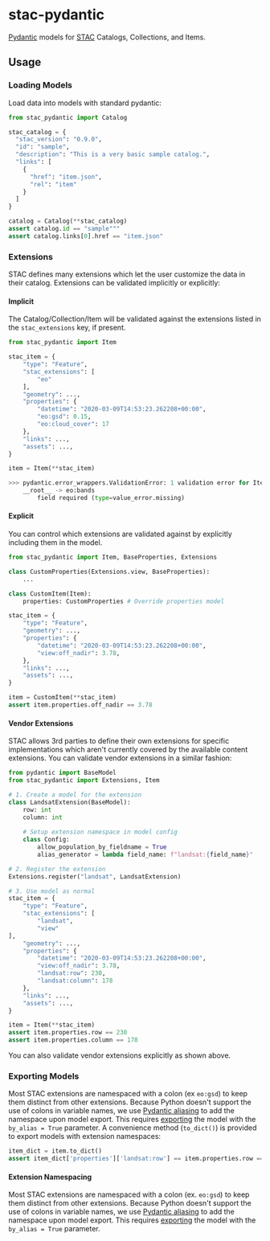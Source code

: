 # stac-pydantic
[Pydantic](https://pydantic-docs.helpmanual.io/) models for [STAC](https://github.com/radiantearth/stac-spec) Catalogs, Collections, and Items.

## Usage
### Loading Models
Load data into models with standard pydantic:
```python
from stac_pydantic import Catalog

stac_catalog = {
  "stac_version": "0.9.0",
  "id": "sample",
  "description": "This is a very basic sample catalog.",
  "links": [
    {
      "href": "item.json",
      "rel": "item"
    }
  ]
}

catalog = Catalog(**stac_catalog)
assert catalog.id == "sample"""
assert catalog.links[0].href == "item.json"
```

### Extensions
STAC defines many extensions which let the user customize the data in their catalog.  Extensions can be validated
implicitly or explicitly:

#### Implicit
The Catalog/Collection/Item will be validated against the extensions listed in the `stac_extensions` key, if present.
```python
from stac_pydantic import Item

stac_item = {
    "type": "Feature",
    "stac_extensions": [
        "eo"
    ],
    "geometry": ...,
    "properties": {
        "datetime": "2020-03-09T14:53:23.262208+00:00",
        "eo:gsd": 0.15,
        "eo:cloud_cover": 17
    },
    "links": ...,
    "assets": ...,
}

item = Item(**stac_item)

>>> pydantic.error_wrappers.ValidationError: 1 validation error for Item
    __root__ -> eo:bands
        field required (type=value_error.missing)
```

#### Explicit
You can control which extensions are validated against by explicitly including them in the model.
```python
from stac_pydantic import Item, BaseProperties, Extensions

class CustomProperties(Extensions.view, BaseProperties):
    ...

class CustomItem(Item):
    properties: CustomProperties # Override properties model

stac_item = {
    "type": "Feature",
    "geometry": ...,
    "properties": {
        "datetime": "2020-03-09T14:53:23.262208+00:00",
        "view:off_nadir": 3.78,
    },
    "links": ...,
    "assets": ...,
}

item = CustomItem(**stac_item)
assert item.properties.off_nadir == 3.78
```

#### Vendor Extensions
STAC allows 3rd parties to define their own extensions for specific implementations which aren't currently covered by
the available content extensions.  You can validate vendor extensions in a similar fashion:
```python
from pydantic import BaseModel
from stac_pydantic import Extensions, Item

# 1. Create a model for the extension
class LandsatExtension(BaseModel):
    row: int
    column: int
    
    # Setup extension namespace in model config
    class Config:
        allow_population_by_fieldname = True
        alias_generator = lambda field_name: f"landsat:{field_name}"

# 2. Register the extension
Extensions.register("landsat", LandsatExtension)

# 3. Use model as normal
stac_item = {
    "type": "Feature",
    "stac_extensions": [
        "landsat",
        "view"
],
    "geometry": ...,
    "properties": {
        "datetime": "2020-03-09T14:53:23.262208+00:00",
        "view:off_nadir": 3.78,
        "landsat:row": 230,
        "landsat:column": 178 
    },
    "links": ...,
    "assets": ...,
}

item = Item(**stac_item)
assert item.properties.row == 230
assert item.properties.column == 178
```
You can also validate vendor extensions explicitly as shown above.

### Exporting Models
Most STAC extensions are namespaced with a colon (ex `eo:gsd`) to keep them distinct from other extensions.  Because
Python doesn't support the use of colons in variable names, we use [Pydantic aliasing](https://pydantic-docs.helpmanual.io/usage/model_config/#alias-generator)
to add the namespace upon model export.  This requires [exporting](https://pydantic-docs.helpmanual.io/usage/exporting_models/)
the model with the `by_alias = True` parameter.  A convenience method (``to_dict()``) is provided to export models with
extension namespaces:

```python
item_dict = item.to_dict()
assert item_dict['properties']['landsat:row'] == item.properties.row == 250
```


#### Extension Namespacing
Most STAC extensions are namespaced with a colon (ex. `eo:gsd`) to keep them distinct from other extensions.  Because
Python doesn't support the use of colons in variable names, we use [Pydantic aliasing](https://pydantic-docs.helpmanual.io/usage/model_config/#alias-generator)
to add the namespace upon model export.  This requires [exporting](https://pydantic-docs.helpmanual.io/usage/exporting_models/)
the model with the `by_alias = True` parameter.